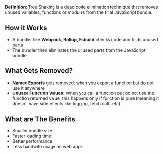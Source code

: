 **Definition:** Tree Shaking is a dead code elimination technique that removes unused variables, functions or modules from the final JavaScript bundle.

## How it Works

* A bundler like **Webpack, Rollup, Esbuild** checks code and finds unused parts
* The bundler then eliminates the unused parts from the JavaScript bundle.

## What Gets Removed?

* **Named Exports** gets removed: when you export a function but do not use it anywhere
* **Unused Function Values:** When you call a function but do not use the function returned value, this happens only if function is pure (meaning it doesn't have side effects like logging, fetch call...etc)

## What are The Benefits

* Smaller bundle size
* Faster loading time
* Better performance
* Less bandwith usage on web apps